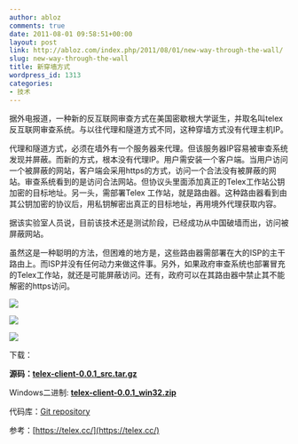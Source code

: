 ```yaml
---
author: abloz
comments: true
date: 2011-08-01 09:58:51+00:00
layout: post
link: http://abloz.com/index.php/2011/08/01/new-way-through-the-wall/
slug: new-way-through-the-wall
title: 新穿墙方式
wordpress_id: 1313
categories:
- 技术
---
```


据外电报道，一种新的反互联网审查方式在美国密歇根大学诞生，并取名叫telex 反互联网审查系统。与以往代理和隧道方式不同，这种穿墙方式没有代理主机IP。

代理和隧道方式，必须在墙外有一个服务器来代理。但该服务器IP容易被审查系统发现并屏蔽。而新的方式，根本没有代理IP。用户需安装一个客户端。当用户访问一个被屏蔽的网站，客户端会采用https的方式，访问一个合法没有被屏蔽的网站。审查系统看到的是访问合法网站。但协议头里面添加真正的Telex工作站公钥加密的目标地址。另一头，需部署Telex 工作站，就是路由器。这种路由器看到由其公钥加密的协议后，用私钥解密出真正的目标地址，再用境外代理获取内容。

据该实验室人员说，目前该技术还是测试阶段，已经成功从中国破墙而出，访问被屏蔽网站。

虽然这是一种聪明的方法，但困难的地方是，这些路由器需部署在大的ISP的主干路由上。而ISP并没有任何动力来做这件事。另外，如果政府审查系统也部署冒充的Telex工作站，就还是可能屏蔽访问。还有，政府可以在其路由器中禁止其不能解密的https访问。

[![](http://abloz.com/wp-content/uploads/2011/08/telex-threat.png)](http://abloz.com/wp-content/uploads/2011/08/telex-threat.png)





[![](http://abloz.com/wp-content/uploads/2011/08/telex-clients.png)](http://abloz.com/wp-content/uploads/2011/08/telex-clients.png)

[![](http://abloz.com/wp-content/uploads/2011/08/telex-station.png)](http://abloz.com/wp-content/uploads/2011/08/telex-station.png)

下载：

**源码：[telex-client-0.0.1_src.tar.gz](https://telex.cc/pub/telex-client-0.0.1_src_public.tar.gz)**

Windows二进制:
**[telex-client-0.0.1_win32.zip](https://telex.cc/pub/telex-client-0.0.1_win32_public.zip)**



代码库：[Git repository](https://github.com/ewust/telex)

参考：[https://telex.cc/](https://telex.cc/)













